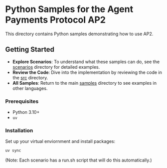 # Python Samples for the Agent Payments Protocol AP2

This directory contains Python samples demonstrating how to use AP2.

## Getting Started

- **Explore Scenarios**: To understand what these samples can do, see the
    [scenarios](./scenarios) directory for detailed examples.
- **Review the Code**: Dive into the implementation by reviewing the code in
    the [src](./src) directory.
- **All Samples**: Return to the main [samples](..) directory to see examples
    in other languages.

### Prerequisites

- Python 3.10+
- `uv`

### Installation

Set up your virtual enviornment and install packages:

```sh
uv sync
```

(Note: Each scenario has a run.sh script that will do this automatically.)

